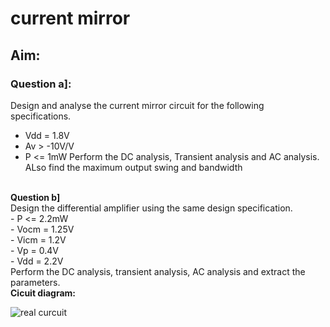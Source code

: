 # current mirror
## Aim:
### Question a]:
Design and analyse the current mirror circuit for the following specifications.
<br>
- Vdd = 1.8V
- Av > -10V/V 
- P <= 1mW
Perform the DC analysis, Transient analysis and AC analysis. ALso find the maximum output swing and bandwidth
<br>
<b> Question b]</b>
<br>
Design the differential amplifier using the same design specification.
<br>
- P <= 2.2mW
  <br>
- Vocm = 1.25V
  <br>
- Vicm = 1.2V
  <br>
- Vp = 0.4V
  <br>
  - Vdd = 2.2V
  <br>
Perform the DC analysis, transient analysis, AC analysis and extract the parameters.
<br>
<b> Cicuit diagram:</b>
<br>



![real curcuit](https://github.com/user-attachments/assets/03480a59-f8b9-4fac-8d45-11a2b550a670)


